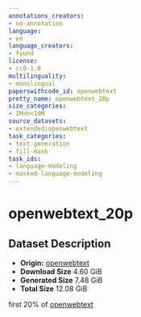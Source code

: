 ```yaml
---
annotations_creators:
- no-annotation
language:
- en
language_creators:
- found
license:
- cc0-1.0
multilinguality:
- monolingual
paperswithcode_id: openwebtext
pretty_name: openwebtext_20p
size_categories:
- 1M<n<10M
source_datasets:
- extended|openwebtext
task_categories:
- text-generation
- fill-mask
task_ids:
- language-modeling
- masked-language-modeling
---
```


# openwebtext_20p

## Dataset Description
- **Origin:** [openwebtext](https://huggingface.co/datasets/openwebtext)
- **Download Size** 4.60 GiB
- **Generated Size** 7.48 GiB
- **Total Size** 12.08 GiB

first 20% of [openwebtext](https://huggingface.co/datasets/openwebtext)